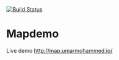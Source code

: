 [![Build Status](https://dev.azure.com/umoh/umar/_apis/build/status/umar-CI?branchName=master)](https://dev.azure.com/umoh/umar/_build/latest?definitionId=2&branchName=master)
# Mapdemo

Live demo http://map.umarmohammed.io/
